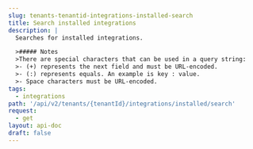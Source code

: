 ```yaml
---
slug: tenants-tenantid-integrations-installed-search
title: Search installed integrations
description: |
  Searches for installed integrations.

  >##### Notes
  >There are special characters that can be used in a query string:
  >- (+) represents the next field and must be URL-encoded.
  >- (:) represents equals. An example is key : value.
  >- Space characters must be URL-encoded.
tags:
  - integrations
path: '/api/v2/tenants/{tenantId}/integrations/installed/search'
request:
  - get
layout: api-doc
draft: false
---
```

